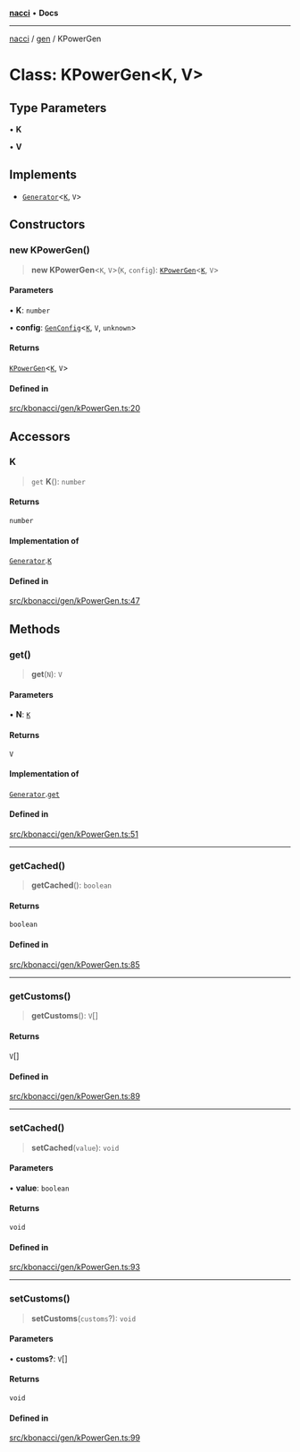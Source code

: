 [**nacci**](../../../README.md) • **Docs**

***

[nacci](../../../README.md) / [gen](../README.md) / KPowerGen

# Class: KPowerGen\<K, V\>

## Type Parameters

• **K**

• **V**

## Implements

- [`Generator`](../interfaces/Generator.md)\<[`K`](KPowerGen.md#k), `V`\>

## Constructors

### new KPowerGen()

> **new KPowerGen**\<`K`, `V`\>(`K`, `config`): [`KPowerGen`](KPowerGen.md)\<[`K`](KPowerGen.md#k), `V`\>

#### Parameters

• **K**: `number`

• **config**: [`GenConfig`](../interfaces/GenConfig.md)\<[`K`](KPowerGen.md#k), `V`, `unknown`\>

#### Returns

[`KPowerGen`](KPowerGen.md)\<[`K`](KPowerGen.md#k), `V`\>

#### Defined in

[src/kbonacci/gen/kPowerGen.ts:20](https://github.com/havelessbemore/nacci/blob/419f197f5b23c39cb7eb82ae19af760497a0d10d/src/kbonacci/gen/kPowerGen.ts#L20)

## Accessors

### K

> `get` **K**(): `number`

#### Returns

`number`

#### Implementation of

[`Generator`](../interfaces/Generator.md).[`K`](../interfaces/Generator.md#k)

#### Defined in

[src/kbonacci/gen/kPowerGen.ts:47](https://github.com/havelessbemore/nacci/blob/419f197f5b23c39cb7eb82ae19af760497a0d10d/src/kbonacci/gen/kPowerGen.ts#L47)

## Methods

### get()

> **get**(`N`): `V`

#### Parameters

• **N**: [`K`](KPowerGen.md#k)

#### Returns

`V`

#### Implementation of

[`Generator`](../interfaces/Generator.md).[`get`](../interfaces/Generator.md#get)

#### Defined in

[src/kbonacci/gen/kPowerGen.ts:51](https://github.com/havelessbemore/nacci/blob/419f197f5b23c39cb7eb82ae19af760497a0d10d/src/kbonacci/gen/kPowerGen.ts#L51)

***

### getCached()

> **getCached**(): `boolean`

#### Returns

`boolean`

#### Defined in

[src/kbonacci/gen/kPowerGen.ts:85](https://github.com/havelessbemore/nacci/blob/419f197f5b23c39cb7eb82ae19af760497a0d10d/src/kbonacci/gen/kPowerGen.ts#L85)

***

### getCustoms()

> **getCustoms**(): `V`[]

#### Returns

`V`[]

#### Defined in

[src/kbonacci/gen/kPowerGen.ts:89](https://github.com/havelessbemore/nacci/blob/419f197f5b23c39cb7eb82ae19af760497a0d10d/src/kbonacci/gen/kPowerGen.ts#L89)

***

### setCached()

> **setCached**(`value`): `void`

#### Parameters

• **value**: `boolean`

#### Returns

`void`

#### Defined in

[src/kbonacci/gen/kPowerGen.ts:93](https://github.com/havelessbemore/nacci/blob/419f197f5b23c39cb7eb82ae19af760497a0d10d/src/kbonacci/gen/kPowerGen.ts#L93)

***

### setCustoms()

> **setCustoms**(`customs`?): `void`

#### Parameters

• **customs?**: `V`[]

#### Returns

`void`

#### Defined in

[src/kbonacci/gen/kPowerGen.ts:99](https://github.com/havelessbemore/nacci/blob/419f197f5b23c39cb7eb82ae19af760497a0d10d/src/kbonacci/gen/kPowerGen.ts#L99)
